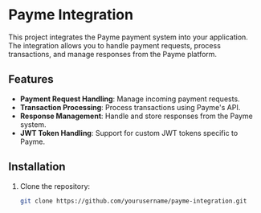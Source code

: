 # Payme Integration

This project integrates the Payme payment system into your application. The integration allows you to handle payment requests, process transactions, and manage responses from the Payme platform.

## Features

- **Payment Request Handling**: Manage incoming payment requests.
- **Transaction Processing**: Process transactions using Payme's API.
- **Response Management**: Handle and store responses from the Payme system.
- **JWT Token Handling**: Support for custom JWT tokens specific to Payme.

## Installation

1. Clone the repository:

   ```bash
   git clone https://github.com/yourusername/payme-integration.git
